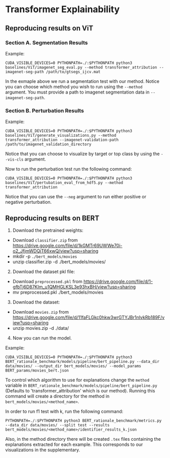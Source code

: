 # Transformer Explainability

## Reproducing results on ViT

### Section A. Segmentation Results

Example:
```
CUDA_VISIBLE_DEVICES=0 PYTHONPATH=./:$PYTHONPATH python3 baselines/ViT/imagenet_seg_eval.py --method transformer_attribution --imagenet-seg-path /path/to/gtsegs_ijcv.mat

```

In the exmaple above we run a segmentation test with our method. Notice you can choose which method you wish to run using the `--method` argument. 
You must provide a path to imagenet segmentation data in `--imagenet-seg-path`.

### Section B. Perturbation Results

Example:
```
CUDA_VISIBLE_DEVICES=0 PYTHONPATH=./:$PYTHONPATH python3 baselines/ViT/generate_visualizations.py --method transformer_attribution --imagenet-validation-path /path/to/imagenet_validation_directory
```

Notice that you can choose to visualize by target or top class by using the `--vis-cls` argument.

Now to run the perturbation test run the following command:
```
CUDA_VISIBLE_DEVICES=0 PYTHONPATH=./:$PYTHONPATH python3 baselines/ViT/pertubation_eval_from_hdf5.py --method transformer_attribution
```

Notice that you can use the `--neg` argument to run either positive or negative perturbation.

## Reproducing results on BERT

1. Download the pretrained weights:

- Download `classifier.zip` from https://drive.google.com/file/d/1kGMTr69UWWe70i-o2_JfjmWDQjT66xwQ/view?usp=sharing
- mkdir -p `./bert_models/movies`
- unzip classifier.zip -d ./bert_models/movies/

2. Download the dataset pkl file:

- Download `preprocessed.pkl` from https://drive.google.com/file/d/1-gfbTj6D87KIm_u1QMHGLKSL3e93hxBH/view?usp=sharing
- mv preprocessed.pkl ./bert_models/movies

3. Download the dataset:

- Download `movies.zip` from https://drive.google.com/file/d/11faFLGkc0hkw3wrGTYJBr1nIvkRb189F/view?usp=sharing
- unzip movies.zip -d ./data/

4. Now you can run the model.

Example:
```
CUDA_VISIBLE_DEVICES=0 PYTHONPATH=./:$PYTHONPATH python3 BERT_rationale_benchmark/models/pipeline/bert_pipeline.py --data_dir data/movies/ --output_dir bert_models/movies/ --model_params BERT_params/movies_bert.json
```
To control which algorithm to use for explanations change the `method` variable in `BERT_rationale_benchmark/models/pipeline/bert_pipeline.py` (Defaults to 'transformer_attribution' which is our method).
Running this command will create a directory for the method in `bert_models/movies/<method_name>`.

In order to run f1 test with k, run the following command:
```
PYTHONPATH=./:$PYTHONPATH python3 BERT_rationale_benchmark/metrics.py --data_dir data/movies/ --split test --results bert_models/movies/<method_name>/identifier_results_k.json
```

Also, in the method directory there will be created `.tex` files containing the explanations extracted for each example. This corresponds to our visualizations in the supplementary.
